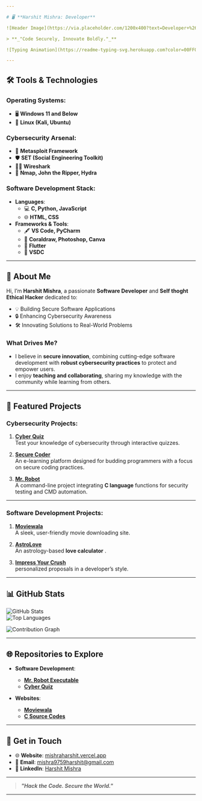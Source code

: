 ```yaml
---

# 🖥️ **Harshit Mishra: Developer**  

![Header Image](https://via.placeholder.com/1200x400?text=Developer+%26+Ethical+Hacker&bg=000000&fg=00FF00)  

> **_"Code Securely, Innovate Boldly."_**  

![Typing Animation](https://readme-typing-svg.herokuapp.com?color=00FF00&lines=Software+Developer+%26+Ethical+Hacker;Creating+Secure+and+Innovative+Solutions;Exploring+the+Intersection+of+Code+%26+Cybersecurity)  

---
```


## 🛠️ **Tools & Technologies**  

### Operating Systems:  
- 🖥️ **Windows 11 and Below**  
- 🐧 **Linux (Kali, Ubuntu)**  

### Cybersecurity Arsenal:  
- 🔐 **Metasploit Framework**  
- 🛡️ **SET (Social Engineering Toolkit)**  
- 🕵️‍♂️ **Wireshark**  
- 🧰 **Nmap, John the Ripper, Hydra**  

### Software Development Stack:  
- **Languages**:  
  - 💻 **C, Python, JavaScript**  
  - 🌐 **HTML, CSS**  
- **Frameworks & Tools**:  
  - 🖋️ **VS Code, PyCharm**  
  - 🎨 **Coraldraw, Photoshop, Canva**  
  - 📱 **Flutter**
  - 🎥 **VSDC**

---

## 🌌 **About Me**  

Hi, I’m **Harshit Mishra**, a passionate **Software Developer** and **Self thoght Ethical Hacker** dedicated to:  
- 💡 Building Secure Software Applications  
- 🔒 Enhancing Cybersecurity Awareness  
- 🛠️ Innovating Solutions to Real-World Problems  

### What Drives Me?  
- I believe in **secure innovation**, combining cutting-edge software development with **robust cybersecurity practices** to protect and empower users.  
- I enjoy **teaching and collaborating**, sharing my knowledge with the community while learning from others.  

---

## 🚀 **Featured Projects**  

### **Cybersecurity Projects:**  
1. **[Cyber Quiz](https://pcgames.vercel.app/)**  
   Test your knowledge of cybersecurity through interactive quizzes.  

2. **[Secure Coder](https://securecoder.vercel.app/)**  
   An e-learning platform designed for budding programmers with a focus on secure coding practices.  

3. **[Mr. Robot](https://github.com/mishra9759harshit/exe)**  
   A command-line project integrating **C language** functions for security testing and CMD automation.  

---

### **Software Development Projects:**  
1. **[Moviewala](https://github.com/mishra9759harshit/Moviewala)**  
   A sleek, user-friendly movie downloading site.  

2. **[AstroLove](https://astrolove.vercel.app/)**  
   An astrology-based **love calculator** .  

3. **[Impress Your Crush](https://astrolove.vercel.app/single.html)**  
    personalized proposals in a developer’s style.  

---

## 📊 **GitHub Stats**  

![GitHub Stats](https://github-readme-stats.vercel.app/api?username=mishra9759harshit&show_icons=true&theme=radical)  
![Top Languages](https://github-readme-stats.vercel.app/api/top-langs/?username=mishra9759harshit&layout=compact&theme=radical)  

![Contribution Graph](https://github-readme-activity-graph.cyclic.app/graph?username=mishra9759harshit&theme=github-dark&hide_border=true)  

---

## 🌐 **Repositories to Explore**  

- **Software Development**:  
  - **[Mr. Robot Executable](https://github.com/mishra9759harshit/exe)**  
  - **[Cyber Quiz](https://github.com/mishra9759harshit/cyberquiz)**  

- **Websites**:  
  - **[Moviewala](https://github.com/mishra9759harshit/Moviewala)**  
  - **[C Source Codes](https://github.com/mishra9759harshit/C-source-codes)**  

---

## 🌟 **Get in Touch**  

- 🌐 **Website**: [mishraharshit.vercel.app](https://mishraharshit.vercel.app)  
- 📧 **Email**: [mishra9759harshit@gmail.com](mailto:mishra9759harshit@gmail.com)  
- 💼 **LinkedIn**: [Harshit Mishra](https://www.linkedin.com/in/harshit-mishra-mr-robot)  

---

> **_"Hack the Code. Secure the World."_**  

--- 


